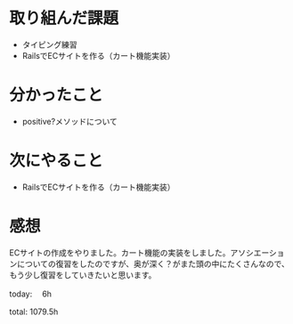 #  取り組んだ課題
- タイピング練習
- RailsでECサイトを作る（カート機能実装）


# 分かったこと
- positive?メソッドについて

# 次にやること
- RailsでECサイトを作る（カート機能実装）


# 感想
ECサイトの作成をやりました。カート機能の実装をしました。アソシエーションについての復習をしたのですが、奥が深く？がまた頭の中にたくさんなので、もう少し復習をしていきたいと思います。

today: 　6h

total: 1079.5h
